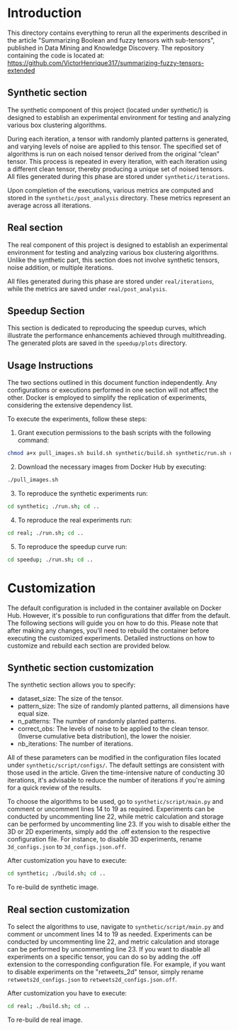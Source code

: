 # Introduction
This directory contains everything to rerun all the experiments described in the article "Summarizing Boolean and fuzzy tensors with
sub-tensors", published in Data Mining and Knowledge Discovery. The repository containing the code is located at: https://github.com/VictorHenrique317/summarizing-fuzzy-tensors-extended


## Synthetic section
The synthetic component of this project (located under synthetic/) is designed to establish an experimental environment for testing and analyzing various box clustering algorithms. 

During each iteration, a tensor with randomly planted patterns is generated, and varying levels of noise are applied to this tensor. The specified set of algorithms is run on each noised tensor derived from the original “clean” tensor. This process is repeated in every iteration, with each iteration using a different clean tensor, thereby producing a unique set of noised tensors. All files generated during this phase are stored under `synthetic/iterations`.

Upon completion of the executions, various metrics are computed and stored in the `synthetic/post_analysis` directory. These metrics represent an average across all iterations.

## Real section
The real component of this project is designed to establish an experimental environment for testing and analyzing various box clustering algorithms. Unlike the synthetic part, this section does not involve synthetic tensors, noise addition, or multiple iterations.

All files generated during this phase are stored under `real/iterations`, while the metrics are saved under `real/post_analysis`.

## Speedup Section
This section is dedicated to reproducing the speedup curves, which illustrate the performance enhancements achieved through multithreading. The generated plots are saved in the `speedup/plots` directory.

## Usage Instructions
The two sections outlined in this document function independently. Any configurations or executions performed in one section will not affect the other. Docker is employed to simplify the replication of experiments, considering the extensive dependency list. 

To execute the experiments, follow these steps:

1. Grant execution permissions to the bash scripts with the following command:
```bash
chmod a+x pull_images.sh build.sh synthetic/build.sh synthetic/run.sh real/build.sh real/run.sh
```
2. Download the necessary images from Docker Hub by executing:
```bash
./pull_images.sh
```
3. To reproduce the synthetic experiments run:
```bash
cd synthetic; ./run.sh; cd ..
```
4. To reproduce the real experiments run:
```bash
cd real; ./run.sh; cd ..
```
5. To reproduce the speedup curve run:
```bash
cd speedup; ./run.sh; cd ..
```

# Customization

The default configuration is included in the container available on Docker Hub. However, it's possible to run configurations that differ from the default. The following sections will guide you on how to do this. Please note that after making any changes, you'll need to rebuild the container before executing the customized experiments. Detailed instructions on how to customize and rebuild each section are provided below.

## Synthetic section customization

The synthetic section allows you to specify:

- dataset_size: The size of the tensor.
- pattern_size: The size of randomly planted patterns, all dimensions have equal size.
- n_patterns: The number of randomly planted patterns.
- correct_obs: The levels of noise to be applied to the clean tensor. (Inverse cumulative beta distribution), the lower the noisier.
- nb_iterations: The number of iterations.

All of these parameters can be modified in the configuration files located under `synthetic/script/configs/`. The default settings are consistent with those used in the article. Given the time-intensive nature of conducting 30 iterations, it's advisable to reduce the number of iterations if you're aiming for a quick review of the results.

To choose the algorithms to be used, go to `synthetic/script/main.py` and comment or uncomment lines 14 to 19 as required. Experiments can be conducted by uncommenting line 22, while metric calculation and storage can be performed by uncommenting line 23. If you wish to disable either the 3D or 2D experiments, simply add the .off extension to the respective configuration file. For instance, to disable 3D experiments, rename `3d_configs.json` to `3d_configs.json.off`.

After customization you have to execute:
```bash
cd synthetic; ./build.sh; cd ..
```
To re-build de synthetic image.

## Real section customization

To select the algorithms to use, navigate to `synthetic/script/main.py` and comment or uncomment lines 14 to 19 as needed. Experiments can be conducted by uncommenting line 22, and metric calculation and storage can be performed by uncommenting line 23. If you want to disable all experiments on a specific tensor, you can do so by adding the .off extension to the corresponding configuration file. For example, if you want to disable experiments on the "retweets_2d" tensor, simply rename `retweets2d_configs.json` to `retweets2d_configs.json.off`.

After customization you have to execute:
```bash
cd real; ./build.sh; cd ..
```
To re-build de real image.